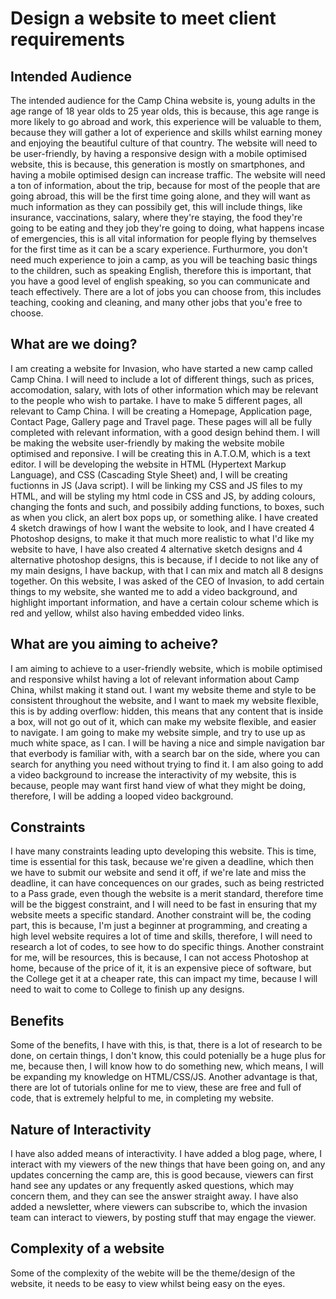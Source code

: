 # Design a website to meet client requirements


## Intended Audience

The intended audience for the Camp China website is, young adults in the age range of 18 year olds to 25 year olds, this is because, this age range is more likely to go abroad and work, this experience will be valuable to them, because they will gather a lot of experience and skills whilst earning money and enjoying the beautiful culture of that country. The website will need to be user-friendly, by having a responsive design with a mobile optimised website, this is because, this generation is mostly on smartphones, and having a mobile optimised design can increase traffic. The website will need a ton of information, about the trip, because for most of the people that are going abroad, this will be the first time going alone, and they will want as much information as they can possibily get, this will include things, like insurance, vaccinations, salary, where they're staying, the food they're going to be eating and they job they're going to doing, what happens incase of emergencies, this is all vital information for people flying by themselves for the first time as it can be a scary experience. Furthurmore, you don't need much experience to join a camp, as you will be teaching basic things to the children, such as speaking English, therefore this is important, that you have a good level of english speaking, so you can communicate and teach effectively. There are a lot of jobs you can choose from, this includes teaching, cooking and cleaning, and many other jobs that you'e free to choose. 

## What are we doing?

I am creating a website for Invasion, who have started a new camp called Camp China. I will need to include a lot of different things, such as prices, accomodation, salary, with lots of other information which may be relevant to the people who wish to partake. I have to make 5 different pages, all relevant to Camp China. I will be creating a Homepage, Application page, Contact Page, Gallery page and Travel page. These pages will all be fully completed with relevant information, with a good design behind them. I will be making the website user-friendly by making the website mobile optimised and reponsive. I will be creating this in A.T.O.M, which is a text editor. I will be developing the website in HTML (Hypertext Markup Language), and CSS (Cascading Style Sheet) and, I will be creating fuctionns in JS (Java script). I will be linking my CSS and JS files to my HTML, and will be styling my html code in CSS and JS, by adding colours, changing the fonts and such, and possibily adding functions, to boxes, such as when you click, an alert box pops up, or something alike. I have created 4 sketch drawings of how I want the website to look, and I have created 4 Photoshop designs, to make it that much more realistic to what I'd like my website to have, I have also created 4 alternative sketch designs and 4 alternative photoshop designs, this is because, if I decide to not like any of my main designs, I have backup, with that I can mix and match all 8 designs together. On this website, I was asked of the CEO of Invasion, to add certain things to my website, she wanted me to add a video background, and highlight important information, and have a certain colour scheme which is red and yellow, whilst also having embedded video links.

## What are you aiming to acheive?

I am aiming to achieve to a user-friendly website, which is mobile optimised and responsive whilst having a lot of relevant information about Camp China, whilst making it stand out. I want my website theme and style to be consistent throughout the website, and I want to maek my website flexible, this is by adding overflow: hidden, this means that any content that is inside a box, will not go out of it, which can make my website flexible, and easier to navigate. I am going to make my website simple, and try to use up as much white space, as I can. I will be having a nice and simple navigation bar that everbody is familiar with, with a search bar on the side, where you can search for anything you need without trying to find it. I am also going to add a video background to increase the interactivity of my website, this is because, people may want first hand view of what they might be doing, therefore, I will be adding a looped video background.

## Constraints

I have many constraints leading upto developing this website. This is time, time is essential for this task, because we're given a deadline, which then we have to submit our website and send it off, if we're late and miss the deadline, it can have concequences on our grades, such as being restricted to a Pass grade, even though the website is a merit standard, therefore time will be the biggest constraint, and I will need to be fast in ensuring that my website meets a specific standard. Another constraint will be, the coding part, this is because, I'm just a beginner at programming, and creating a high level website requires a lot of time and skills, therefore, I will need to research a lot of codes, to see how to do specific things. Another constraint for me, will be resources, this is because, I can not access Photoshop at home, because of the price of it, it is an expensive piece of software, but the College get it at a cheaper rate, this can impact my time, because I will need to wait to come to College to finish up any designs.

## Benefits

Some of the benefits, I have with this, is that, there is a lot of research to be done, on certain things, I don't know, this could potenially be a huge plus for me, because then, I will know how to do something new, which means, I will be expanding my knowledge on HTML/CSS/JS. Another advantage is that, there are lot of tutorials online for me to view, these are free and full of code, that is extremely helpful to me, in completing my website.

## Nature of Interactivity

I have also added means of interactivity. I have added a blog page, where, I interact with my viewers of the new things that have been going on, and any updates concerning the camp are, this is good because, viewers can first hand see any updates or any frequently asked questions, which may concern them, and they can see the answer straight away. I have also added a newsletter, where viewers can subscribe to, which the invasion team can interact to viewers, by posting stuff that may engage the viewer.

## Complexity of a website

Some of the complexity of the webite will be the theme/design of the website, it needs to be easy to view whilst being easy on the eyes.
